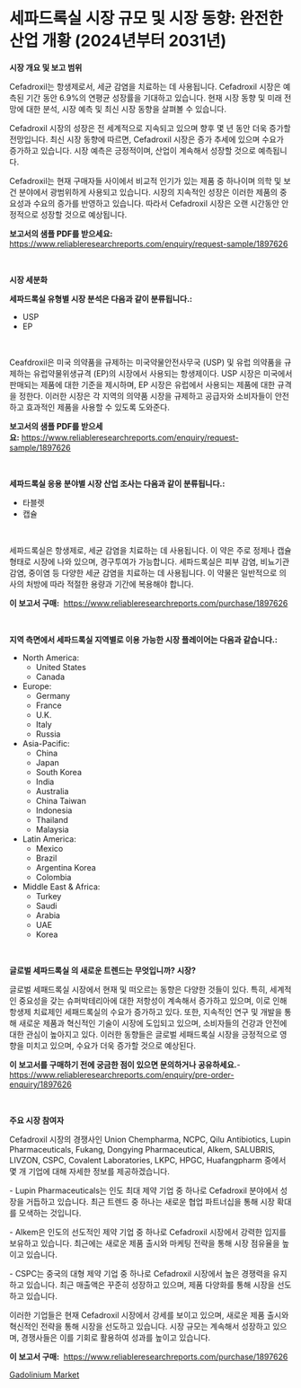 <p><h1>세파드록실 시장 규모 및 시장 동향: 완전한 산업 개황 (2024년부터 2031년)</h1></p><p><strong>시장 개요 및 보고 범위</strong></p>
<p><p>Cefadroxil는 항생제로서, 세균 감염을 치료하는 데 사용됩니다. Cefadroxil 시장은 예측된 기간 동안 6.9%의 연평균 성장률을 기대하고 있습니다. 현재 시장 동향 및 미래 전망에 대한 분석, 시장 예측 및 최신 시장 동향을 살펴볼 수 있습니다. </p><p>Cefadroxil 시장의 성장은 전 세계적으로 지속되고 있으며 향후 몇 년 동안 더욱 증가할 전망입니다. 최신 시장 동향에 따르면, Cefadroxil 시장은 증가 추세에 있으며 수요가 증가하고 있습니다. 시장 예측은 긍정적이며, 산업이 계속해서 성장할 것으로 예측됩니다.</p><p>Cefadroxil는 현재 구매자들 사이에서 비교적 인기가 있는 제품 중 하나이며 의학 및 보건 분야에서 광범위하게 사용되고 있습니다. 시장의 지속적인 성장은 이러한 제품의 중요성과 수요의 증가를 반영하고 있습니다. 따라서 Cefadroxil 시장은 오랜 시간동안 안정적으로 성장할 것으로 예상됩니다.</p></p>
<p><strong>보고서의 샘플 PDF를 받으세요:</strong> <a href="https://www.reliableresearchreports.com/enquiry/request-sample/1897626">https://www.reliableresearchreports.com/enquiry/request-sample/1897626</a></p>
<p>&nbsp;</p>
<p><strong>시장 세분화</strong></p>
<p><strong>세파드록실 유형별 시장 분석은 다음과 같이 분류됩니다.:</strong></p>
<p><ul><li>USP</li><li>EP</li></ul></p>
<p>&nbsp;</p>
<p><p>Ceafdroxil은 미국 의약품을 규제하는 미국약물안전사무국 (USP) 및 유럽 의약품을 규제하는 유럽약물위생규격 (EP)의 시장에서 사용되는 항생제이다. USP 시장은 미국에서 판매되는 제품에 대한 기준을 제시하며, EP 시장은 유럽에서 사용되는 제품에 대한 규격을 정한다. 이러한 시장은 각 지역의 의약품 시장을 규제하고 공급자와 소비자들이 안전하고 효과적인 제품을 사용할 수 있도록 도와준다.</p></p>
<p><strong>보고서의 샘플 PDF를 받으세요:</strong>&nbsp;<a href="https://www.reliableresearchreports.com/enquiry/request-sample/1897626">https://www.reliableresearchreports.com/enquiry/request-sample/1897626</a></p>
<p>&nbsp;</p>
<p><strong> 세파드록실 응용 분야별 시장 산업 조사는 다음과 같이 분류됩니다.:</strong></p>
<p><ul><li>타블렛</li><li>캡슐</li></ul></p>
<p>&nbsp;</p>
<p><p>세파드록실은 항생제로, 세균 감염을 치료하는 데 사용됩니다. 이 약은 주로 정제나 캡슐 형태로 시장에 나와 있으며, 경구투여가 가능합니다. 세파드록실은 피부 감염, 비뇨기관 감염, 중이염 등 다양한 세균 감염을 치료하는 데 사용됩니다. 이 약물은 일반적으로 의사의 처방에 따라 적절한 용량과 기간에 복용해야 합니다.</p></p>
<p><strong>이 보고서 구매:</strong>&nbsp; <a href="https://www.reliableresearchreports.com/purchase/1897626">https://www.reliableresearchreports.com/purchase/1897626</a></p>
<p>&nbsp;</p>
<p><strong>지역 측면에서 세파드록실 지역별로 이용 가능한 시장 플레이어는 다음과 같습니다.:</strong></p>
<p><ul>
    <li>
        North America:
        <ul>
            <li>United States</li>
            <li>Canada</li>
        </ul>
    </li>
    <li>
        Europe:
        <ul>
            <li>Germany</li>
            <li>France</li>
            <li>U.K.</li>
            <li>Italy</li>
            <li>Russia</li>
        </ul>
    </li>
    <li>
        Asia-Pacific:
        <ul>
            <li>China</li>
            <li>Japan</li>
            <li>South Korea</li>
            <li>India</li>
            <li>Australia</li>
            <li>China Taiwan</li>
            <li>Indonesia</li>
            <li>Thailand</li>
            <li>Malaysia</li>
        </ul>
    </li>
    <li>
        Latin America:
        <ul>
            <li>Mexico</li>
            <li>Brazil</li>
            <li>Argentina Korea</li>
            <li>Colombia</li>
        </ul>
    </li>
    <li>
        Middle East & Africa:
        <ul>
            <li>Turkey</li>
            <li>Saudi</li>
            <li>Arabia</li>
            <li>UAE</li>
            <li>Korea</li>
        </ul>
    </li>
    </ul></p>
<p>&nbsp;</p>
<p><strong>글로벌 세파드록실 의 새로운 트렌드는 무엇입니까? 시장?</strong></p>
<p><p>글로벌 세패드록실 시장에서 현재 및 떠오르는 동향은 다양한 것들이 있다. 특히, 세계적인 중요성을 갖는 슈퍼박테리아에 대한 저항성이 계속해서 증가하고 있으며, 이로 인해 항생제 치료제인 세패드록실의 수요가 증가하고 있다. 또한, 지속적인 연구 및 개발을 통해 새로운 제품과 혁신적인 기술이 시장에 도입되고 있으며, 소비자들의 건강과 안전에 대한 관심이 높아지고 있다. 이러한 동향들은 글로벌 세패드록실 시장을 긍정적으로 영향을 미치고 있으며, 수요가 더욱 증가할 것으로 예상된다.</p></p>
<p><strong>이 보고서를 구매하기 전에 궁금한 점이 있으면 문의하거나 공유하세요.</strong>- <a href="https://www.reliableresearchreports.com/enquiry/pre-order-enquiry/1897626">https://www.reliableresearchreports.com/enquiry/pre-order-enquiry/1897626</a></p>
<p>&nbsp;</p>
<p><strong>주요 시장 참여자</strong></p>
<p><p>Cefadroxil 시장의 경쟁사인 Union Chempharma, NCPC, Qilu Antibiotics, Lupin Pharmaceuticals, Fukang, Dongying Pharmaceutical, Alkem, SALUBRIS, LIVZON, CSPC, Covalent Laboratories, LKPC, HPGC, Huafangpharm 중에서 몇 개 기업에 대해 자세한 정보를 제공하겠습니다.</p><p>- Lupin Pharmaceuticals는 인도 최대 제약 기업 중 하나로 Cefadroxil 분야에서 성장을 거듭하고 있습니다. 최근 트렌드 중 하나는 새로운 협업 파트너십을 통해 시장 확대를 모색하는 것입니다.</p><p>- Alkem은 인도의 선도적인 제약 기업 중 하나로 Cefadroxil 시장에서 강력한 입지를 보유하고 있습니다. 최근에는 새로운 제품 출시와 마케팅 전략을 통해 시장 점유율을 높이고 있습니다.</p><p>- CSPC는 중국의 대형 제약 기업 중 하나로 Cefadroxil 시장에서 높은 경쟁력을 유지하고 있습니다. 최근 매출액은 꾸준히 성장하고 있으며, 제품 다양화를 통해 시장을 선도하고 있습니다.</p><p>이러한 기업들은 현재 Cefadroxil 시장에서 강세를 보이고 있으며, 새로운 제품 출시와 혁신적인 전략을 통해 시장을 선도하고 있습니다. 시장 규모는 계속해서 성장하고 있으며, 경쟁사들은 이를 기회로 활용하여 성과를 높이고 있습니다.</p></p>
<p><strong>이 보고서 구매:</strong>&nbsp;&nbsp;<a href="https://www.reliableresearchreports.com/purchase/1897626">https://www.reliableresearchreports.com/purchase/1897626</a></p>
<p><p><a href="https://github.com/Glendatilghmankmgz0rbhwpy/Market-Research-Report-List-1/blob/main/gadolinium-market.md">Gadolinium Market</a></p></p>
